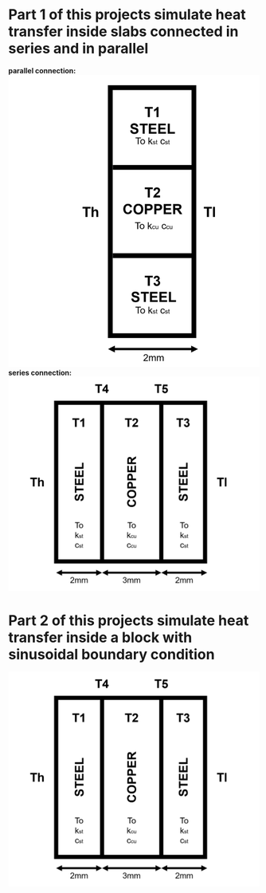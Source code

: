 # Part 1 of this projects simulate heat transfer inside slabs connected in series and in parallel
**parallel connection:**
![series](https://github.com/SamoaChen/Heat-Transfer-Projects/blob/master/Slabs%20and%20Block/connected%20in%20parallel.png)
**series connection:**
![parallel](https://github.com/SamoaChen/Heat-Transfer-Projects/blob/master/Slabs%20and%20Block/connected%20in%20series.png)
# Part 2 of this projects simulate heat transfer inside a block with sinusoidal boundary condition
![series](https://github.com/SamoaChen/Heat-Transfer-Projects/blob/master/Slabs%20and%20Block/connected%20in%20series.png)
